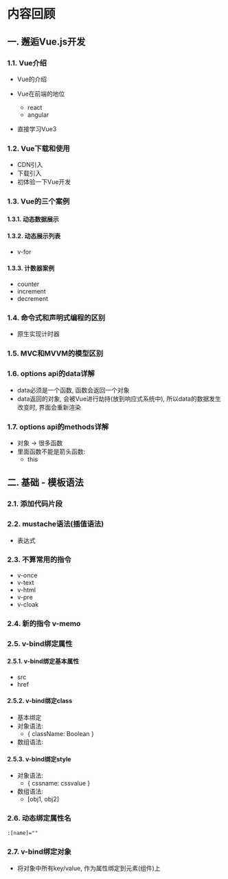 # 内容回顾

## 一. 邂逅Vue.js开发

### 1.1. Vue介绍

* Vue的介绍
* Vue在前端的地位
  * react
  * angular

* 直接学习Vue3



### 1.2. Vue下载和使用

* CDN引入
* 下载引入
* 初体验一下Vue开发



### 1.3. Vue的三个案例

#### 1.3.1. 动态数据展示



#### 1.3.2. 动态展示列表

* v-for



#### 1.3.3. 计数器案例

* counter
* increment
* decrement



### 1.4. 命令式和声明式编程的区别

* 原生实现计时器



### 1.5. MVC和MVVM的模型区别





### 1.6. options api的data详解

* data必须是一个函数, 函数会返回一个对象
* data返回的对象, 会被Vue进行劫持(放到响应式系统中), 所以data的数据发生改变时, 界面会重新渲染





### 1.7. options api的methods详解

* 对象 -> 很多函数
* 里面函数不能是箭头函数:
  * this





## 二. 基础 - 模板语法

### 2.1. 添加代码片段





### 2.2. mustache语法(插值语法)

* 表达式



### 2.3. 不算常用的指令

* v-once
* v-text
* v-html
* v-pre
* v-cloak



### 2.4. 新的指令 v-memo





### 2.5. v-bind绑定属性

#### 2.5.1. v-bind绑定基本属性

* src
* href





#### 2.5.2. v-bind绑定class

* 基本绑定
* 对象语法:
  * { className: Boolean }
* 数组语法:





#### 2.5.3. v-bind绑定style

* 对象语法:
  * { cssname: cssvalue }
* 数组语法:
  * [obj1, obj2]



### 2.6. 动态绑定属性名

```html
:[name]=""
```



### 2.7. v-bind绑定对象

* 将对象中所有key/value, 作为属性绑定到元素(组件)上





### 

